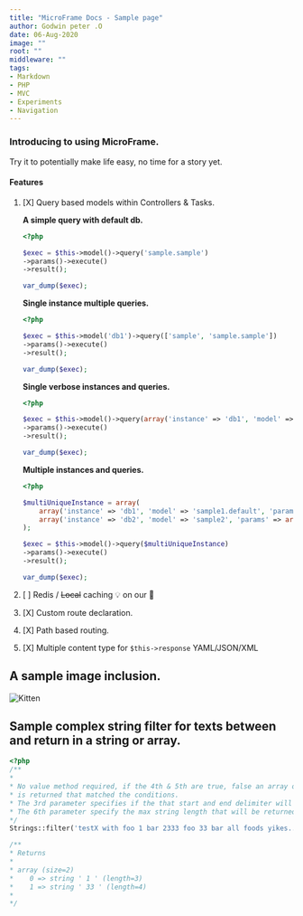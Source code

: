```yaml
---
title: "MicroFrame Docs - Sample page"
author: Godwin peter .O
date: 06-Aug-2020
image: ""
root: ""
middleware: ""
tags:
- Markdown
- PHP
- MVC
- Experiments
- Navigation
---
```


### Introducing to using MicroFrame.

Try it to potentially make life easy, no time for a story yet.

#### Features

1. [X] Query based models within Controllers & Tasks.

    **A simple query with default db.**
    
    ````php
    <?php
    
    $exec = $this->model()->query('sample.sample')
    ->params()->execute()
    ->result();
    
    var_dump($exec);
    
    ````
   
   **Single instance multiple queries.**
       
   ````php
   <?php
   
   $exec = $this->model('db1')->query(['sample', 'sample.sample'])
   ->params()->execute()
   ->result();
   
   var_dump($exec);
   
   ````
   
   **Single verbose instances and queries.**
       
   ````php
   <?php
   
   $exec = $this->model()->query(array('instance' => 'db1', 'model' => 'sample1.default', 'params' => array()))
   ->params()->execute()
   ->result();
   
   var_dump($exec);
   
   ````
    
    **Multiple instances and queries.**
    
    ````php
    <?php
    
    $multiUniqueInstance = array(
        array('instance' => 'db1', 'model' => 'sample1.default', 'params' => array()),
        array('instance' => 'db2', 'model' => 'sample2', 'params' => array())
    );
    
    $exec = $this->model()->query($multiUniqueInstance)
    ->params()->execute()
    ->result();
    
    var_dump($exec);
    
    ````

2. [ ] Redis / ~~Local~~ caching :bulb: on our :rocket:
3. [X] Custom route declaration.
4. [X] Path based routing.
5. [X] Multiple content type for `$this->response` YAML/JSON/XML

## A sample image inclusion.

![Kitten](/resources/images/php.jpg "A cute kitten")

## Sample complex string filter for texts between and return in a string or array.

```php
<?php
/**
* 
* No value method required, if the 4th & 5th are true, false an array of string
* is returned that matched the conditions.
* The 3rd parameter specifies if the that start and end delimiter will be included in result 
* The 6th parameter specify the max string length that will be returned.
*/
Strings::filter('testX with foo 1 bar 2333 foo 33 bar all foods yikes..')->between('foo', 'bar', false, true, false, 25);

/**
* Returns
* 
* array (size=2)
*    0 => string ' 1 ' (length=3)
*    1 => string ' 33 ' (length=4)
* 
*/
```
